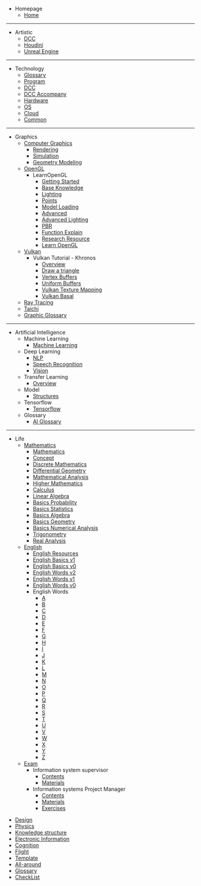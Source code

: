 - Homepage
  - [Home](/)
---

- Artistic
  - [DCC](/artistic/dcc.md)
  - [Houdini](/artistic/houdini.md)
  - [Unreal Engine](/artistic/unreal.md)

---

- Technology
  - [Glossary](/technology/technology_glossary.md)
  - [Program](/technology/program.md)
  - [DCC](/technology/dcc.md)
  - [DCC Accompany](/technology/dcc_accompany.md)
  - [Hardware](/technology/hardware_basis.md)
  - [OS](/technology/os.md)
  - [Cloud](/technology/cloud_native.md)
  - [Common](/technology/common.md)

---
  
- Graphics
  - [Computer Graphics](/graphics/computer_graphics.md)
    - [Rendering](/graphics/rendering)
    - [Simulation](/graphics/simulation)
    - [Geometry Modeling](/graphics/geometry_modeling)
  - [OpenGL](/graphics/opengl.md)
    - LearnOpenGL
      - [Getting Started](/graphics/opengl_getting_started)
      - [Base Knowledge](/graphics/opengl_base_knowledge)
      - [Lighting](/graphics/opengl_lighting)
      - [Points](/graphics/opengl_points)
      - [Model Loading](/graphics/opengl_model_loading)
      - [Advanced](/graphics/opengl_advanced)
      - [Advanced Lighting](/graphics/opengl_advanced_lighting)
      - [PBR](/graphics/opengl_pbr)
      - [Function Explain](/graphics/opengl_function_explain)
      - [Research Resource](/graphics/opengl_research_resource)
      - [Learn OpenGL](/graphics/qt_opengl.md)
  - [Vulkan](/graphics/vulkan.md)
    - Vulkan Tutorial - Khronos
      - [Overview](/graphics/vulkan_overview)
      - [Draw a triangle](/graphics/vulkan_draw_a_triangle)
      - [Vertex Buffers](/graphics/vulkan_vertex_buffers)
      - [Uniform Buffers](/graphics/vulkan_uniform_buffers)
      - [Vulkan Texture Mapping](/graphics/vulkan_texture_mapping)
      - [Vulkan Basal](/graphics/vulkan_basal)
  - [Ray Tracing](/graphics/ray_tracing.md)
  - [Taichi](/graphics/taichi.md)
  - [Graphic Glossary](/graphics/graphic_glossary.md)   
---
<!--
- Docsify doc
  - Getting started

    - [Quick start](quickstart.md)
    - [Writing more pages](more-pages.md)
    - [Custom navbar](custom-navbar.md)
    - [Cover page](cover.md)

  - Customization

    - [Configuration](configuration.md)
    - [Themes](themes.md)
    - [List of Plugins](plugins.md)
    - [Write a Plugin](write-a-plugin.md)
    - [Markdown configuration](markdown.md)
    - [Language highlighting](language-highlight.md)

  - Guide

    - [Deploy](deploy.md)
    - [Helpers](helpers.md)
    - [Vue compatibility](vue.md)
    - [CDN](cdn.md)
    - [Offline Mode(PWA)](pwa.md)
    - [Server-Side Rendering(SSR)](ssr.md)
    - [Embed Files](embed-files.md)

  - [Awesome docsify](awesome.md)
  - [Changelog](changelog.md)
---
-->

- Artificial Intelligence
  - Machine Learning
    - [Machine Learning](/ai/MachineLearning.md)
  - Deep Learning
    - [NLP](/ai/NLP.md)
    - [Speech Recognition](/ai/SpeechRecognition.md)
    - [Vision](/ai/Vision.md)
  - Transfer Learning
    - [Overview](/ai/TransferLearning.md)
  - Model
    - [Structures](/ai/ModelStructures.md)
  - Tensorflow
    - [Tensorflow](/ai/Tensorflow.md)
  - Glossary
    - [AI Glossary](/ai/ai_glossary.md)

---

- Life
  - [Mathematics](/life/mathematics_navigation.md)
    - [Mathematics](/life/math/mathematics)
    - [Concept](/life/math/math_concept)
    - [Discrete Mathematics](/life/math/discrete_mathematics)
    - [Differential Geometry](/life/math/differential_geometry)
    - [Mathematical Analysis](/life/math/mathematical_analysis)
    - [Higher Mathematics](/life/math/higher_mathematics)
    - [Calculus](/life/math/calculus)
    - [Linear Algebra](/life/math/linear_algebra)
    - [Basics Probability](/life/math/basics_probability)
    - [Basics Statistics](/life/math/basics_statistics)
    - [Basics Algebra](/life/math/basics_algebra)
    - [Basics Geometry](/life/math/basics_geometry)
    - [Basics Numerical Analysis](/life/math/basics_numerical_analysis)
    - [Trigonometry](/life/math/trigonometry)
    - [Real Analysis](/life/math/real_analysis)
  - [English](/life/english_navigation.md)
    - [English Resources](/life/english_resources.md)
    - [English Basics v1](/life/english)
    - [English Basics v0](/life/english_v0)
    - [English Words v2](/life/english_words_v2)
    - [English Words v1](/life/english_words)
    - [English Words v0](/life/english_words_legacy)
    - English Words
      - [A](/life/english_words/A)
      - [B](/life/english_words/B)
      - [C](/life/english_words/C)
      - [D](/life/english_words/D)
      - [E](/life/english_words/E)
      - [F](/life/english_words/F)
      - [G](/life/english_words/G)
      - [H](/life/english_words/H)
      - [I](/life/english_words/I)
      - [J](/life/english_words/J)
      - [K](/life/english_words/K)
      - [L](/life/english_words/L)
      - [M](/life/english_words/M)
      - [N](/life/english_words/N)
      - [O](/life/english_words/O)
      - [P](/life/english_words/P)
      - [Q](/life/english_words/Q)
      - [R](/life/english_words/R)
      - [S](/life/english_words/S)
      - [T](/life/english_words/T)
      - [U](/life/english_words/U)
      - [V](/life/english_words/V)
      - [W](/life/english_words/W)
      - [X](/life/english_words/X)
      - [Y](/life/english_words/Y)
      - [Z](/life/english_words/Z)
  - [Exam](/life/exam_navigation.md)
    - Information system supervisor
      - [Contents](/life/exam/soft_test/InformationSystemSupervisor/contents)
      - [Materials](/life/exam/soft_test/InformationSystemSupervisor/materials)
    - Information systems Project Manager
      - [Contents](/life/exam/soft_test/InformationSystemProjectManager/contents)
      - [Materials](/life/exam/soft_test/InformationSystemProjectManager/materials)
      - [Exercises](/life/exam/soft_test/InformationSystemProjectManager/exercises.md)

<!-- 
  - [Book Digest](/life/book_digest.md)
    - [To be classified 待分类](/life/reading/to_be_classified.md)
    * **Complexity 复杂性科学**
      * [规模](/life/reading/complexity#规模)
      * [复杂](/life/reading/complexity#复杂)
      * [失控](/life/reading/complexity#失控)
      * [系统之美-决策者的系统思考](/life/reading/complexity#系统之美-决策者的系统思考)
      * [复杂性思维-物质精神和人类的计算动力学](/life/reading/complexity#复杂性思维-物质、精神和人类的计算动力学)
    * **Computer Science 计算机科学**
      * [Algorithms to Live By: The Computer Science](/life/reading/computer_science#algorithms-to-live-by)
      * [Computer SCIENCE distilled v1.4](/life/reading/computer_science#computer-science-distilled-v14)
      * [Operating System Concepts 10th Edition](/life/reading/computer_science#operating-system-concepts-10th-edition)
      * [C++ CIA 中文版](/life/reading/computer_science#c-cia-中文版)
    * **Economics 经济学**
      * [思考,快与慢](/life/reading/economics#思考快与慢)
      * [<span style="color:red">薛兆丰经济学讲义</span>](/life/reading/economics#薛兆丰经济学讲义)
      * [经济学原理-曼昆](/life/reading/economics#经济学原理-曼昆)
      * [增长的本质](/life/reading/economics#增长的本质)
      * [国富论](/life/reading/economics#国富论)
      * [稀缺-我们是如何陷入贫穷与忙碌的](/life/reading/economics#稀缺-我们是如何陷入贫穷与忙碌的)
    * **Languages 语言学**
      * [English Grammar in Use-Intermediate](/life/reading/english#english-grammar-in-use---intermediate)
    * Game Theory 博弈论
      * [博弈论](/life/reading/game_theory#博弈论)
    * **Graphics 图形学**
      * [3D游戏与计算机图形学中的数学方法](/life/reading/graphics#3D游戏与计算机图形学中的数学方法)
    * **Handbook 工具书**
      * [<span style="color:red">如何阅读一本书</span>](/life/reading/handbook#如何阅读一本书)
      * [如何学习](/life/reading/handbook#如何学习)
      * [清单革命](/life/reading/handbook#清单革命)
    * **Investment Science 投资学**
      * [价值](/life/reading/investment#价值)
    * **Literature 文学**
      * [约翰逊传](/life/reading/literature#约翰逊传)
    * **Logics 逻辑学**
      * [一本蓝色的小小逻辑书](/life/reading/logics#一本蓝色的小小逻辑书)
    * **Management 管理**
      * [创新者的窘境](/life/reading/management#创新者的窘境)
      * [巨变时代的管理](/life/reading/management#巨变时代的管理)
    * **Novel 小说**
       * [<span style="color:red">1984</span>](/life/reading/novel#1984)
    * **Philosophy 哲学**
      * [<span style="color:red">王阳明心学</span>](/life/reading/philosophy#王阳明心学)
      * [王阳明大传](/life/reading/philosophy#王阳明大传)
      * [苏菲的世界](/life/reading/philosophy#苏菲的世界)
      * [像哲学家一样生活](/life/reading/philosophy#像哲学家一样生活)
      * [沉思录](/life/reading/philosophy#沉思录)
    * **Politics 政治**
      * [毛选](/life/reading/politics#毛选)
    * **Popularization of science 科普**
      * [时间的秩序](/life/reading/popularization_of_science#时间的秩序)
    * **Psychology 心理学**
      * [人，做得到任何事](/life/reading/psychology#人-做得到任何事)
      * [社会性动物](/life/reading/psychology#社会性动物)
      * [<span style="color:purple">逆商</span>](/life/reading/psychology#逆商)
      * [影响力](/life/reading/psychology#影响力)
    * **Success Science 成功学**
      * [第三道门](/life/reading/success_science#第三道门)
      * [<span style="color:purple">坚毅</span>](/life/reading/success_science#坚毅)
      * [<span style="color:purple">沃顿商学院最受欢迎的思维课</span>](/life/reading/success_science#沃顿商学院最受欢迎的思维课)
    * **System theory 系统论**
      * [系统科学精要](/life/reading/system_theory#系统科学精要)
      * [人有人的用处](/life/reading/system_theory#人有人的用处)
      * [一般系统论](/life/reading/system_theory#一般系统论)
      * [控制论](/life/reading/system_theory#控制论)
    * **Frame 框架**
      * [经济学](/life/reading/frame#经济学)
--> 

  - [Design](/life/design.md)
  - [Physics](/life/physics.md)
  - [Knowledge structure](/life/knowledge_structure.md)
  - [Electronic Information](/life/electronic_information.md)
  - [Cognition](/life/cognition.md)
  - [Flight](/life/flight.md)
  - [Template](/life/template.md)
  - [All-around](/life/all-around.md)
  - [Glossary](/life/life_glossary.md)
  - [CheckList](/life/checklist.md)
